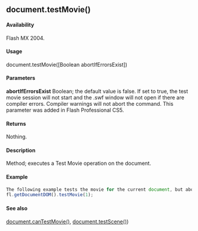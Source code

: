 ## document.testMovie()

#### Availability

Flash MX 2004.

#### Usage

document.testMovie(\[Boolean abortIfErrorsExist\])

#### Parameters

**abortIfErrorsExist** Boolean; the default value is false. If set to true, the test movie session will not start and the .swf window will not open if there are compiler errors. Compiler warnings will not abort the command. This parameter was added in Flash Professional CS5.

#### Returns

Nothing.

#### Description

Method; executes a Test Movie operation on the document.

#### Example

```javascript
The following example tests the movie for the current document, but aborts the test movie if compiler errors exist:
fl.getDocumentDOM().testMovie(1);

```
#### See also

[document.canTestMovie()](#!AdobeDocs/developers-animatesdk-docs/master/Document_object/docume27.md), [document.testScene()](#!AdobeDocs/developers-animatesdk-docs/master/Document_object/docu5979.md))

<span id="document.testScene()" class="anchor"></span>
